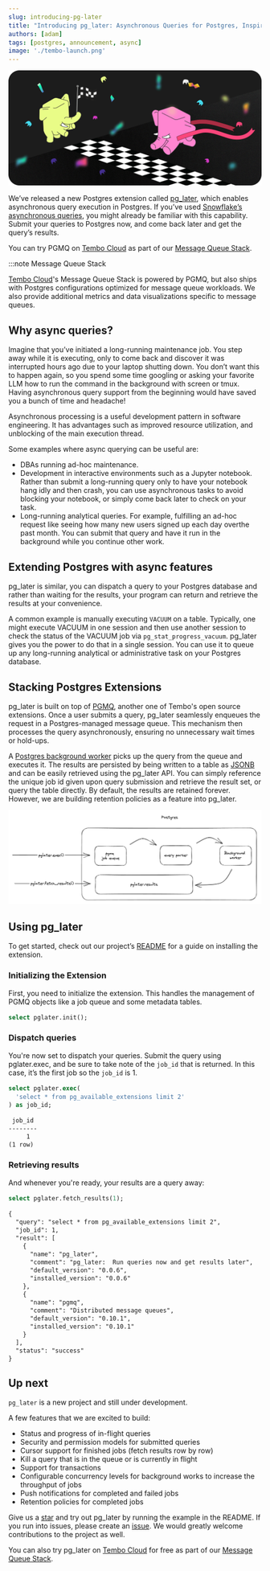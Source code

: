 ```yaml
---
slug: introducing-pg-later
title: "Introducing pg_later: Asynchronous Queries for Postgres, Inspired by Snowflake"
authors: [adam]
tags: [postgres, announcement, async]
image: './tembo-launch.png'
---
```


![tembo brand](./tembo-launch.png)

We’ve released a new Postgres extension called [pg_later](https://github.com/tembo-io/pg_later), which enables asynchronous query execution in Postgres. If you’ve used [Snowflake’s asynchronous queries](https://docs.snowflake.com/developer-guide/python-connector/python-connector-example#examples-of-asynchronous-queries), you might already be familiar with this capability. Submit your queries to Postgres now, and come back later and get the query’s results.

You can try PGMQ on [Tembo Cloud](https://cloud.tembo.io/) as part of our [Message Queue Stack](https://tembo.io/docs/stacks/message-queue). 

:::note Message Queue Stack

[Tembo Cloud](https://cloud.tembo.io/)'s Message Queue Stack is powered by PGMQ, but also ships with Postgres configurations optimized for message queue workloads. We also provide additional metrics and data visualizations specific to message queues.

## Why async queries?

Imagine that you’ve initiated a long-running maintenance job. You step away while it is executing, only to come back and discover it was interrupted hours ago due to your laptop shutting down. You don’t want this to happen again, so you spend some time googling or asking your favorite LLM how to run the command in the background with screen or tmux. Having asynchronous query support from the beginning would have saved you a bunch of time and headache!

Asynchronous processing is a useful development pattern in software engineering. It has advantages such as improved resource utilization, and unblocking of the main execution thread.

Some examples where async querying can be useful are:

* DBAs running ad-hoc maintenance.
* Development in interactive environments such as a Jupyter notebook. Rather than submit a long-running query only to have your notebook hang idly and then crash, you can use asynchronous tasks to avoid blocking your notebook, or simply come back later to check on your task.
* Long-running analytical queries. For example, fulfilling an ad-hoc request like seeing how many new users signed up each day overthe past month. You can submit that query and have it run in the background while you continue other work.

## Extending Postgres with async features

pg_later is similar, you can dispatch a query to your Postgres database and rather than waiting for the results, your program can return and retrieve the results at your convenience.

A common example is manually executing `VACUUM` on a table. Typically, one might execute VACUUM in one session and then use another session to check the status of the VACUUM job via `pg_stat_progress_vacuum`. pg_later gives you the power to do that in a single session. You can use it to queue up any long-running analytical or administrative task on your Postgres database.

## Stacking Postgres Extensions

pg_later is built on top of [PGMQ](https://tembo.io/blog/introducing-pgmq), another one of Tembo's open source extensions. Once a user submits a query, pg_later seamlessly enqueues the request in a Postgres-managed message queue. This mechanism then processes the query asynchronously, ensuring no unnecessary wait times or hold-ups.

A [Postgres background worker](https://www.postgresql.org/docs/current/bgworker.html) picks up the query from the queue and executes it. The results are persisted by being written to a table as [JSONB](https://www.postgresql.org/docs/current/functions-json.html) and can be easily retrieved using the pg_later API. You can simply reference the unique job id given upon query submission and retrieve the result set, or query the table directly. By default, the results are retained forever. However, we are building retention policies as a feature into pg_later.

![diagram](diagram.png "diagram")

## Using pg_later

To get started, check out our project’s [README](https://github.com/tembo-io/pg_later/blob/main/README.md) for a guide on installing the extension.

### Initializing the Extension

First, you need to initialize the extension. This handles the management of PGMQ objects like a job queue and some metadata tables.

```sql
select pglater.init();
```

### Dispatch queries

You're now set to dispatch your queries. Submit the query using pglater.exec, and be sure to take note of the `job_id` that is returned. In this case, it’s the first job so the `job_id` is 1.

```sql
select pglater.exec(
  'select * from pg_available_extensions limit 2'
) as job_id;
```

```text
 job_id
--------
     1
(1 row)
```

### Retrieving results

And whenever you're ready, your results are a query away:

```sql
select pglater.fetch_results(1);
```

```text
{
  "query": "select * from pg_available_extensions limit 2",
  "job_id": 1,
  "result": [
    {
      "name": "pg_later",
      "comment": "pg_later:  Run queries now and get results later",
      "default_version": "0.0.6",
      "installed_version": "0.0.6"
    },
    {
      "name": "pgmq",
      "comment": "Distributed message queues",
      "default_version": "0.10.1",
      "installed_version": "0.10.1"
    }
  ],
  "status": "success"
}
```

## Up next

`pg_later` is a new project and still under development. 

A few features that we are excited to build:

* Status and progress of in-flight queries
* Security and permission models for submitted queries
* Cursor support for finished jobs (fetch results row by row)
* Kill a query that is in the queue or is currently in flight
* Support for transactions
* Configurable concurrency levels for background works to increase the throughput of jobs
* Push notifications for completed and failed jobs
* Retention policies for completed jobs

Give us a [star](https://github.com/tembo-io/pg_later) and try out pg_later by running the example in the README. If you run into issues, please create an [issue](https://github.com/tembo-io/pg_later/issues). We would greatly welcome contributions to the project as well.

You can also try pg_later on [Tembo Cloud](https://cloud.tembo.io/) for free as part of our [Message Queue Stack](https://tembo.io/docs/stacks/message-queue). 
